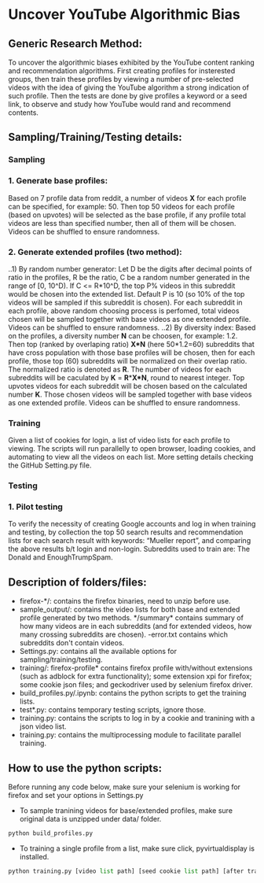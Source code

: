 # Uncover YouTube Algorithmic Bias

## Generic Research Method:
To uncover the algorithmic biases exhibited by the YouTube content ranking and recommendation algorithms. First creating profiles for insterested groups, then train these profiles by viewing a number of pre-selected videos with the idea of giving the YouTube algorithm a strong indication of such profile. Then the tests are done by give profiles a keyword or a seed link, to observe and study how YouTube would rand and recommend contents. 


## Sampling/Training/Testing details: 
### Sampling
### 1. Generate base profiles: 
Based on 7 profile data from reddit, a number of videos **X** for each profile can be specified, for example: 50. 
Then top 50 videos for each profile (based on upvotes) will be selected as the base profile, 
if any profile total videos are less than specified number, then all of them will be chosen. Videos can be shuffled to ensure randomness.

### 2. Generate extended profiles (two method):
..1) By random number generator:
Let D be the digits after decimal points of ratio in the profiles, R be the ratio, C be a random number generated in the range of [0, 10^D). If C <= R\*10^D, the top P% videos in this subreddit would be chosen into the extended list. Default P is 10 (so 10% of the top videos will be sampled if this subreddit is chosen). For each subreddit in each profile, above random choosing process is perfomed, total videos chosen will be sampled together with base videos as one extended profile. Videos can be shuffled to ensure randomness.
..2) By diversity index: 
Based on the profiles, a diversity number **N** can be choosen, for example: 1.2. 
Then top (ranked by overlaping ratio) **X\*N** (here 50\*1.2=60) subreddits that have cross population with those base profiles will be chosen, 
then for each profile, those top (60) subreddits will be normalized on their overlap ratio. The normalized ratio is denoted as **R**. 
The number of videos for each subreddits will be caculated by **K** = **R**\***X\*N**, round to nearest integer. 
Top upvotes videos for each subreddit will be chosen based on the calculated number **K**. Those chosen videos will be sampled together with base videos as one extended profile. Videos can be shuffled to ensure randomness.

### Training
Given a list of cookies for login, a list of video lists for each profile to viewing. The scripts will run parallelly to open browser, loading cookies, and automating to view all the videos on each list. More setting details checking the GitHub Setting.py file. 

### Testing
### 1. Pilot testing
To verify the necessity of creating Google accounts and log in when training and testing, by collection the top 50 search results and recommendation lists for each search result with keywords: “Mueller report”,  and comparing the above results b/t login and non-login. Subreddits used to train are: The Donald and EnoughTrumpSpam.

## Description of folders/files:
- firefox-\*/: contains the firefox binaries, need to unzip before use.
- sample_output/: contains the video lists for both base and extended profile generated by two methods. \*/summary\* contains summary of how many videos are in each subreddits (and for extended videos, how many crossing subreddits are chosen). -error.txt contains which subreddits don't contain videos.
- Settings.py: contains all the available options for sampling/training/testing.
- training/: firefox-profile\* contains firefox profile with/without extensions (such as adblock for extra functionality); some extension xpi for firefox; some cookie json files; and geckodriver used by selenium firefox driver.
- build_profiles.py/.ipynb: contains the python scripts to get the training lists.
- test\*.py: contains temporary testing scripts, ignore those. 
- training.py: contains the scripts to log in by a cookie and tranining with a json video list.
- training.py: contains the multiprocessing module to facilitate parallel training.


## How to use the python scripts:

Before running any code below, make sure your selenium is working for firefox and set your options in Settings.py

- To sample tranining videos for base/extended profiles, make sure original data is unzipped under data/ folder.
```python
python build_profiles.py
```


- To training a single profile from a list, make sure click, pyvirtualdisplay is installed. 
```python
python training.py [video list path] [seed cookie list path] [after training saving path]
```
